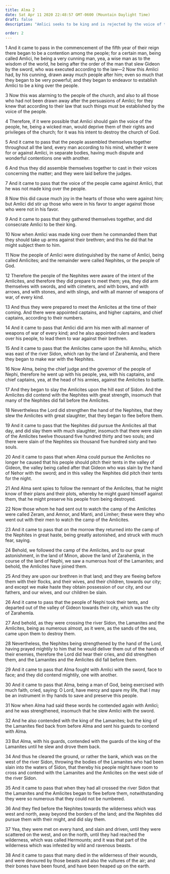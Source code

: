 ```yaml
---
title: Alma 2
date: Sat Apr 11 2020 22:48:57 GMT-0600 (Mountain Daylight Time)
draft: false
description: "Amlici seeks to be king and is rejected by the voice of the people—His followers make him king—The Amlicites make war on the Nephites and are defeated—The Lamanites and Amlicites join forces and are defeated—Alma slays Amlici. About 87 B.C."

order: 2
---
```

    
1 And it came to pass in the commencement of the fifth year of their reign there began to be a contention among the people; for a certain man, being called Amlici, he being a very cunning man, yea, a wise man as to the wisdom of the world, he being after the order of the man that slew Gideon by the sword, who was executed according to the law—2 Now this Amlici had, by his cunning, drawn away much people after him; even so much that they began to be very powerful; and they began to endeavor to establish Amlici to be a king over the people.

3 Now this was alarming to the people of the church, and also to all those who had not been drawn away after the persuasions of Amlici; for they knew that according to their law that such things must be established by the voice of the people.

4 Therefore, if it were possible that Amlici should gain the voice of the people, he, being a wicked man, would deprive them of their rights and privileges of the church; for it was his intent to destroy the church of God.

5 And it came to pass that the people assembled themselves together throughout all the land, every man according to his mind, whether it were for or against Amlici, in separate bodies, having much dispute and wonderful contentions one with another.

6 And thus they did assemble themselves together to cast in their voices concerning the matter; and they were laid before the judges.

7 And it came to pass that the voice of the people came against Amlici, that he was not made king over the people.

8 Now this did cause much joy in the hearts of those who were against him; but Amlici did stir up those who were in his favor to anger against those who were not in his favor.

9 And it came to pass that they gathered themselves together, and did consecrate Amlici to be their king.

10 Now when Amlici was made king over them he commanded them that they should take up arms against their brethren; and this he did that he might subject them to him.

11 Now the people of Amlici were distinguished by the name of Amlici, being called Amlicites; and the remainder were called Nephites, or the people of God.

12 Therefore the people of the Nephites were aware of the intent of the Amlicites, and therefore they did prepare to meet them; yea, they did arm themselves with swords, and with cimeters, and with bows, and with arrows, and with stones, and with slings, and with all manner of weapons of war, of every kind.

13 And thus they were prepared to meet the Amlicites at the time of their coming. And there were appointed captains, and higher captains, and chief captains, according to their numbers.

14 And it came to pass that Amlici did arm his men with all manner of weapons of war of every kind; and he also appointed rulers and leaders over his people, to lead them to war against their brethren.

15 And it came to pass that the Amlicites came upon the hill Amnihu, which was east of the river Sidon, which ran by the land of Zarahemla, and there they began to make war with the Nephites.

16 Now Alma, being the chief judge and the governor of the people of Nephi, therefore he went up with his people, yea, with his captains, and chief captains, yea, at the head of his armies, against the Amlicites to battle.

17 And they began to slay the Amlicites upon the hill east of Sidon. And the Amlicites did contend with the Nephites with great strength, insomuch that many of the Nephites did fall before the Amlicites.

18 Nevertheless the Lord did strengthen the hand of the Nephites, that they slew the Amlicites with great slaughter, that they began to flee before them.

19 And it came to pass that the Nephites did pursue the Amlicites all that day, and did slay them with much slaughter, insomuch that there were slain of the Amlicites twelve thousand five hundred thirty and two souls; and there were slain of the Nephites six thousand five hundred sixty and two souls.

20 And it came to pass that when Alma could pursue the Amlicites no longer he caused that his people should pitch their tents in the valley of Gideon, the valley being called after that Gideon who was slain by the hand of Nehor with the sword; and in this valley the Nephites did pitch their tents for the night.

21 And Alma sent spies to follow the remnant of the Amlicites, that he might know of their plans and their plots, whereby he might guard himself against them, that he might preserve his people from being destroyed.

22 Now those whom he had sent out to watch the camp of the Amlicites were called Zeram, and Amnor, and Manti, and Limher; these were they who went out with their men to watch the camp of the Amlicites.

23 And it came to pass that on the morrow they returned into the camp of the Nephites in great haste, being greatly astonished, and struck with much fear, saying.

24 Behold, we followed the camp of the Amlicites, and to our great astonishment, in the land of Minon, above the land of Zarahemla, in the course of the land of Nephi, we saw a numerous host of the Lamanites; and behold, the Amlicites have joined them.

25 And they are upon our brethren in that land; and they are fleeing before them with their flocks, and their wives, and their children, towards our city; and except we make haste they obtain possession of our city, and our fathers, and our wives, and our children be slain.

26 And it came to pass that the people of Nephi took their tents, and departed out of the valley of Gideon towards their city, which was the city of Zarahemla.

27 And behold, as they were crossing the river Sidon, the Lamanites and the Amlicites, being as numerous almost, as it were, as the sands of the sea, came upon them to destroy them.

28 Nevertheless, the Nephites being strengthened by the hand of the Lord, having prayed mightily to him that he would deliver them out of the hands of their enemies, therefore the Lord did hear their cries, and did strengthen them, and the Lamanites and the Amlicites did fall before them.

29 And it came to pass that Alma fought with Amlici with the sword, face to face; and they did contend mightily, one with another.

30 And it came to pass that Alma, being a man of God, being exercised with much faith, cried, saying: O Lord, have mercy and spare my life, that I may be an instrument in thy hands to save and preserve this people.

31 Now when Alma had said these words he contended again with Amlici; and he was strengthened, insomuch that he slew Amlici with the sword.

32 And he also contended with the king of the Lamanites; but the king of the Lamanites fled back from before Alma and sent his guards to contend with Alma.

33 But Alma, with his guards, contended with the guards of the king of the Lamanites until he slew and drove them back.

34 And thus he cleared the ground, or rather the bank, which was on the west of the river Sidon, throwing the bodies of the Lamanites who had been slain into the waters of Sidon, that thereby his people might have room to cross and contend with the Lamanites and the Amlicites on the west side of the river Sidon.

35 And it came to pass that when they had all crossed the river Sidon that the Lamanites and the Amlicites began to flee before them, notwithstanding they were so numerous that they could not be numbered.

36 And they fled before the Nephites towards the wilderness which was west and north, away beyond the borders of the land; and the Nephites did pursue them with their might, and did slay them.

37 Yea, they were met on every hand, and slain and driven, until they were scattered on the west, and on the north, until they had reached the wilderness, which was called Hermounts; and it was that part of the wilderness which was infested by wild and ravenous beasts.

38 And it came to pass that many died in the wilderness of their wounds, and were devoured by those beasts and also the vultures of the air; and their bones have been found, and have been heaped up on the earth.
